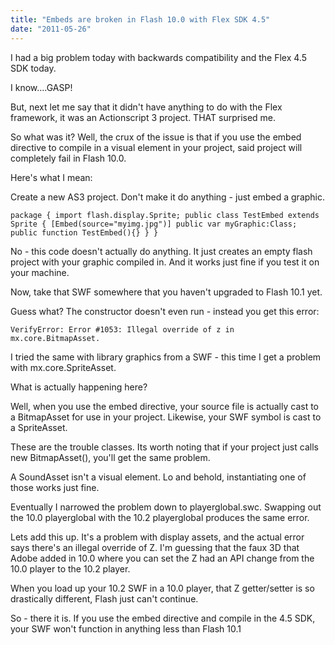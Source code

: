 ```yaml
---
title: "Embeds are broken in Flash 10.0 with Flex SDK 4.5"
date: "2011-05-26"
---
```


I had a big problem today with backwards compatibility and the Flex 4.5 SDK today.

I know....GASP!

But, next let me say that it didn't have anything to do with the Flex framework, it was an Actionscript 3 project. THAT surprised me.

So what was it? Well, the crux of the issue is that if you use the embed directive to compile in a visual element in your project, said project will completely fail in Flash 10.0.

Here's what I mean:

Create a new AS3 project. Don't make it do anything - just embed a graphic.

`package { import flash.display.Sprite; public class TestEmbed extends Sprite { [Embed(source="myimg.jpg")] public var myGraphic:Class; public function TestEmbed(){} } }`

No - this code doesn't actually do anything. It just creates an empty flash project with your graphic compiled in. And it works just fine if you test it on your machine.

Now, take that SWF somewhere that you haven't upgraded to Flash 10.1 yet.

Guess what? The constructor doesn't even run - instead you get this error:

`VerifyError: Error #1053: Illegal override of z in mx.core.BitmapAsset.`

I tried the same with library graphics from a SWF - this time I get a problem with mx.core.SpriteAsset.

What is actually happening here?

Well, when you use the embed directive, your source file is actually cast to a BitmapAsset for use in your project. Likewise, your SWF symbol is cast to a SpriteAsset.

These are the trouble classes. Its worth noting that if your project just calls new BitmapAsset(), you'll get the same problem.

A SoundAsset isn't a visual element. Lo and behold, instantiating one of those works just fine.

Eventually I narrowed the problem down to playerglobal.swc. Swapping out the 10.0 playerglobal with the 10.2 playerglobal produces the same error.

Lets add this up. It's a problem with display assets, and the actual error says there's an illegal override of Z. I'm guessing that the faux 3D that Adobe added in 10.0 where you can set the Z had an API change from the 10.0 player to the 10.2 player.

When you load up your 10.2 SWF in a 10.0 player, that Z getter/setter is so drastically different, Flash just can't continue.

So - there it is. If you use the embed directive and compile in the 4.5 SDK, your SWF won't function in anything less than Flash 10.1
